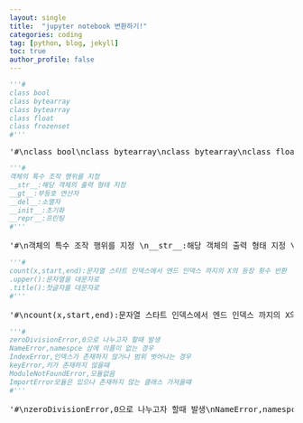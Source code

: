 ```yaml
---
layout: single
title:  "jupyter notebook 변환하기!"
categories: coding
tag: [python, blog, jekyll]
toc: true
author_profile: false
---
```


<head>
  <style>
    table.dataframe {
      white-space: normal;
      width: 100%;
      height: 240px;
      display: block;
      overflow: auto;
      font-family: Arial, sans-serif;
      font-size: 0.9rem;
      line-height: 20px;
      text-align: center;
      border: 0px !important;
    }

    table.dataframe th {
      text-align: center;
      font-weight: bold;
      padding: 8px;
    }

    table.dataframe td {
      text-align: center;
      padding: 8px;
    }

    table.dataframe tr:hover {
      background: #b8d1f3; 
    }

    .output_prompt {
      overflow: auto;
      font-size: 0.9rem;
      line-height: 1.45;
      border-radius: 0.3rem;
      -webkit-overflow-scrolling: touch;
      padding: 0.8rem;
      margin-top: 0;
      margin-bottom: 15px;
      font: 1rem Consolas, "Liberation Mono", Menlo, Courier, monospace;
      color: $code-text-color;
      border: solid 1px $border-color;
      border-radius: 0.3rem;
      word-break: normal;
      white-space: pre;
    }

  .dataframe tbody tr th:only-of-type {
      vertical-align: middle;
  }

  .dataframe tbody tr th {
      vertical-align: top;
  }

  .dataframe thead th {
      text-align: center !important;
      padding: 8px;
  }

  .page__content p {
      margin: 0 0 0px !important;
  }

  .page__content p > strong {
    font-size: 0.8rem !important;
  }

  </style>
</head>



```python
'''#
class bool
class bytearray
class bytearray
class float
class frozenset
#'''
```

<pre>
'#\nclass bool\nclass bytearray\nclass bytearray\nclass float\nclass frozenset\n#'
</pre>

```python
'''#
객체의 특수 조작 행위를 지정 
__str__:해당 객체의 출력 형태 지정 
__gt__:부등호 연산자
__del__:소멸자
__init__:초기화
__repr__:프린팅
#'''
```

<pre>
'#\n객체의 특수 조작 행위를 지정 \n__str__:해당 객체의 출력 형태 지정 \n__gt__:부등호 연산자\n__del__:소멸자\n__init__:초기화\n__repr__:프린팅\n#'
</pre>

```python
'''#
count(x,start,end):문자열 스타트 인덱스에서 엔드 인덱스 까지의 X의 등장 횟수 반환
.upper():문자열을 대문자로
.title():첫글자를 대문자로 
#'''
```

<pre>
'#\ncount(x,start,end):문자열 스타트 인덱스에서 엔드 인덱스 까지의 X의 등장 횟수 반환\n.upper():문자열을 대문자로\n.title():첫글자를 대문자로 \n#'
</pre>

```python
'''#
zeroDivisionError,0으로 나누고자 할때 발생
NameError,namespce 상에 이름이 없는 경우
IndexError,인덱스가 존재하지 않거나 범위 벗어나는 경우
keyError,키가 존재하지 않을때
ModuleNotFoundError,모듈없음
ImportError모듈은 있으나 존재하지 않는 클래스 가져올떄
#'''
```

<pre>
'#\nzeroDivisionError,0으로 나누고자 할때 발생\nNameError,namespce 상에 이름이 없는 경우\nIndexError,인덱스가 존재하지 않거나 범위 벗어나는 경우\nkeyError,키가 존재하지 않을때\nModuleNotFoundError,모듈없음\nImportError모듈은 있으나 존재하지 않는 클래스 가져올떄\n#'
</pre>

```python
```
